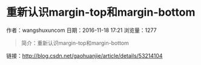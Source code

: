 # 重新认识margin-top和margin-bottom
作者：wangshuxuncom
日期：2016-11-18 17:21
浏览量：1277
> 简介：重新认识margin-top和margin-bottom

 链接：http://blog.csdn.net/gaohuanjie/article/details/53214104
